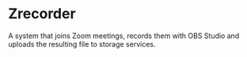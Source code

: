 # Zrecorder
A system that joins Zoom meetings, records them with OBS Studio and uploads the resulting file to storage services.
